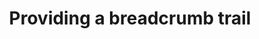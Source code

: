 ---
title: Providing a breadcrumb trail
description: ""
url: https://www.w3.org/TR/WCAG20-TECHS/G65.html
---